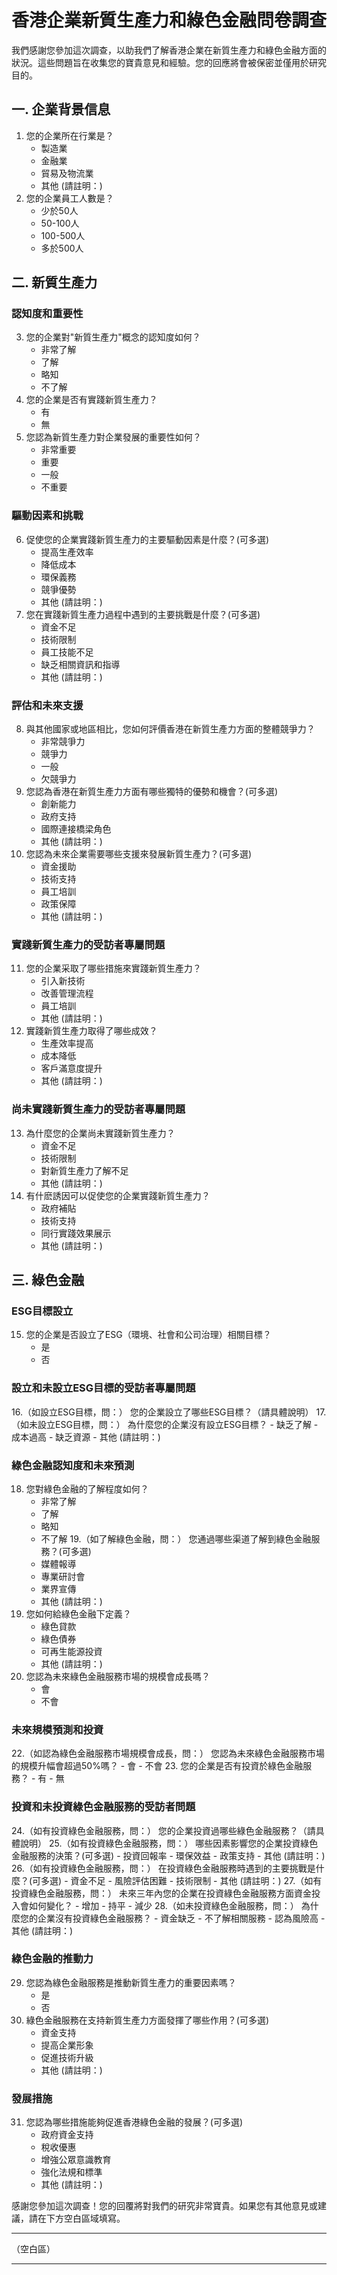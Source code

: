 # 香港企業新質生產力和綠色金融問卷調查

我們感謝您參加這次調查，以助我們了解香港企業在新質生產力和綠色金融方面的狀況。這些問題旨在收集您的寶貴意見和經驗。您的回應將會被保密並僅用於研究目的。

## 一. 企業背景信息
1. 您的企業所在行業是？
   - 製造業
   - 金融業
   - 貿易及物流業
   - 其他 (請註明：)
2. 您的企業員工人數是？
   - 少於50人
   - 50-100人
   - 100-500人
   - 多於500人

## 二. 新質生產力
### 認知度和重要性
3. 您的企業對"新質生產力"概念的認知度如何？
   - 非常了解
   - 了解
   - 略知
   - 不了解
4. 您的企業是否有實踐新質生產力？
   - 有
   - 無
5. 您認為新質生產力對企業發展的重要性如何？
   - 非常重要
   - 重要
   - 一般
   - 不重要

### 驅動因素和挑戰
6. 促使您的企業實踐新質生產力的主要驅動因素是什麼？(可多選)
   - 提高生產效率
   - 降低成本
   - 環保義務
   - 競爭優勢
   - 其他 (請註明：)
7. 您在實踐新質生產力過程中遇到的主要挑戰是什麼？(可多選)
   - 資金不足
   - 技術限制
   - 員工技能不足
   - 缺乏相關資訊和指導
   - 其他 (請註明：)

### 評估和未來支援
8. 與其他國家或地區相比，您如何評價香港在新質生產力方面的整體競爭力？
   - 非常競爭力
   - 競爭力
   - 一般
   - 欠競爭力
9. 您認為香港在新質生產力方面有哪些獨特的優勢和機會？(可多選)
   - 創新能力
   - 政府支持
   - 國際連接橋梁角色
   - 其他 (請註明：)
10. 您認為未來企業需要哪些支援來發展新質生產力？(可多選)
    - 資金援助
    - 技術支持
    - 員工培訓
    - 政策保障
    - 其他 (請註明：)

### 實踐新質生產力的受訪者專屬問題
11. 您的企業采取了哪些措施來實踐新質生產力？
    - 引入新技術
    - 改善管理流程
    - 員工培訓
    - 其他 (請註明：)
12. 實踐新質生產力取得了哪些成效？
    - 生產效率提高
    - 成本降低
    - 客戶滿意度提升
    - 其他 (請註明：)

### 尚未實踐新質生產力的受訪者專屬問題
13. 為什麼您的企業尚未實踐新質生產力？
    - 資金不足
    - 技術限制
    - 對新質生產力了解不足
    - 其他 (請註明：)
14. 有什麽誘因可以促使您的企業實踐新質生產力？
    - 政府補貼
    - 技術支持
    - 同行實踐效果展示
    - 其他 (請註明：)

## 三. 綠色金融
### ESG目標設立
15. 您的企業是否設立了ESG（環境、社會和公司治理）相關目標？
    - 是
    - 否

### 設立和未設立ESG目標的受訪者專屬問題
16.（如設立ESG目標，問：） 您的企業設立了哪些ESG目標？（請具體說明）
17.（如未設立ESG目標，問：） 為什麼您的企業沒有設立ESG目標？
    - 缺乏了解
    - 成本過高
    - 缺乏資源
    - 其他 (請註明：)

### 綠色金融認知度和未來預測
18. 您對綠色金融的了解程度如何？
    - 非常了解
    - 了解
    - 略知
    - 不了解
19.（如了解綠色金融，問：） 您通過哪些渠道了解到綠色金融服務？(可多選)
    - 媒體報導
    - 專業研討會
    - 業界宣傳
    - 其他 (請註明：)
20. 您如何給綠色金融下定義？
    - 綠色貸款
    - 綠色債券
    - 可再生能源投資
    - 其他 (請註明：)
21. 您認為未來綠色金融服務市場的規模會成長嗎？
    - 會
    - 不會

### 未來規模預測和投資
22.（如認為綠色金融服務市場規模會成長，問：） 您認為未來綠色金融服務市場的規模升幅會超過50%嗎？
    - 會
    - 不會
23. 您的企業是否有投資於綠色金融服務？
    - 有
    - 無

### 投資和未投資綠色金融服務的受訪者問題
24.（如有投資綠色金融服務，問：） 您的企業投資過哪些綠色金融服務？（請具體說明）
25.（如有投資綠色金融服務，問：） 哪些因素影響您的企業投資綠色金融服務的決策？(可多選)
    - 投資回報率
    - 環保效益
    - 政策支持
    - 其他 (請註明：)
26.（如有投資綠色金融服務，問：） 在投資綠色金融服務時遇到的主要挑戰是什麼？(可多選)
    - 資金不足
    - 風險評估困難
    - 技術限制
    - 其他 (請註明：)
27.（如有投資綠色金融服務，問：） 未來三年內您的企業在投資綠色金融服務方面資金投入會如何變化？
    - 增加
    - 持平
    - 減少
28.（如未投資綠色金融服務，問：） 為什麼您的企業沒有投資綠色金融服務？
    - 資金缺乏
    - 不了解相關服務
    - 認為風險高
    - 其他 (請註明：)

### 綠色金融的推動力
29. 您認為綠色金融服務是推動新質生產力的重要因素嗎？
    - 是
    - 否
30. 綠色金融服務在支持新質生產力方面發揮了哪些作用？(可多選)
    - 資金支持
    - 提高企業形象
    - 促進技術升級
    - 其他 (請註明：)

### 發展措施
31. 您認為哪些措施能夠促進香港綠色金融的發展？(可多選)
    - 政府資金支持
    - 稅收優惠
    - 增強公眾意識教育
    - 強化法規和標準
    - 其他 (請註明：)

感謝您參加這次調查！您的回覆將對我們的研究非常寶貴。如果您有其他意見或建議，請在下方空白區域填寫。

---

（空白區）

---